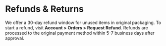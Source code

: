 # Refunds & Returns
We offer a 30-day refund window for unused items in original packaging. 
To start a refund, visit **Account > Orders > Request Refund**.
Refunds are processed to the original payment method within 5-7 business days after approval.
